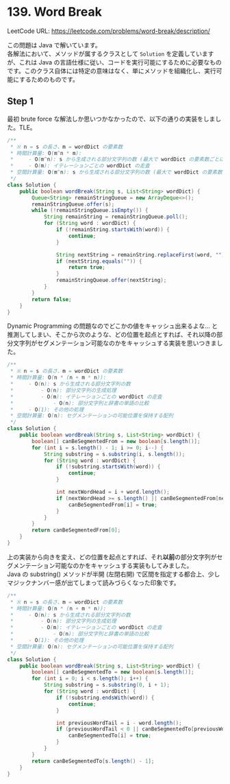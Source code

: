 # 139. Word Break

LeetCode URL: https://leetcode.com/problems/word-break/description/

この問題は Java で解いています。  
各解法において、メソッドが属するクラスとして `Solution` を定義していますが、これは Java の言語仕様に従い、コードを実行可能にするために必要なものです。このクラス自体には特定の意味はなく、単にメソッドを組織化し、実行可能にするためのものです。

## Step 1

最初 brute force な解法しか思いつかなかったので、以下の通りの実装をしました。TLE。

```java
/**
 * ※ n = s の長さ、m = wordDict の要素数
 * 時間計算量: O(m^n * m):
 *     - O(m^n): s から生成される部分文字列の数 (最大で wordDict の要素数ごとに n だけ生成される)
 *     - O(m): イテレーションごとの wordDict の走査
 * 空間計算量: O(m^n): s から生成される部分文字列の数 (最大で wordDict の要素数ごとに n だけ生成される)
 */
class Solution {
    public boolean wordBreak(String s, List<String> wordDict) {
        Queue<String> remainStringQueue = new ArrayDeque<>();
        remainStringQueue.offer(s);
        while (!remainStringQueue.isEmpty()) {
            String remainString = remainStringQueue.poll();
            for (String word : wordDict) {
                if (!remainString.startsWith(word)) {
                    continue;
                }

                String nextString = remainString.replaceFirst(word, "");
                if (nextString.equals("")) {
                    return true;
                }
                remainStringQueue.offer(nextString);
            }
        }
        return false;
    }
}
```

Dynamic Programming の問題なのでどこかの値をキャッシュ出来るよな... と推測してしまい、そこから次のような、どの位置を起点とすれば、それ以降の部分文字列がセグメンテーション可能なのかをキャッシュする実装を思いつきました。

```java
/**
 * ※ n = s の長さ、m = wordDict の要素数
 * 時間計算量: O(n * (n + m * n)):
 *     - O(n): s から生成される部分文字列の数
 *         - O(n): 部分文字列の生成処理
 *         - O(m): イテレーションごとの wordDict の走査
 *             - O(n): 部分文字列と辞書の単語の比較
 *     - O(1): その他の処理
 * 空間計算量: O(n): セグメンテーションの可能位置を保持する配列
 */
class Solution {
    public boolean wordBreak(String s, List<String> wordDict) {
        boolean[] canBeSegmentedFrom = new boolean[s.length()];
        for (int i = s.length() - 1; i >= 0; i--) {
            String substring = s.substring(i, s.length());
            for (String word : wordDict) {
                if (!substring.startsWith(word)) {
                    continue;
                }

                int nextWordHead = i + word.length();
                if (nextWordHead >= s.length() || canBeSegmentedFrom[nextWordHead]) {
                    canBeSegmentedFrom[i] = true;
                }
            }
        }
        return canBeSegmentedFrom[0];
    }
}
```

上の実装から向きを変え、どの位置を起点とすれば、それ**以前**の部分文字列がセグメンテーション可能なのかをキャッシュする実装もしてみました。  
Java の substring() メソッドが半開 (左閉右開) で区間を指定する都合上、少しマジックナンバー感が出てしまって読みづらくなった印象です。

```java
/**
 * ※ n = s の長さ、m = wordDict の要素数
 * 時間計算量: O(n * (n + m * n)):
 *     - O(n): s から生成される部分文字列の数
 *         - O(n): 部分文字列の生成処理
 *         - O(m): イテレーションごとの wordDict の走査
 *             - O(n): 部分文字列と辞書の単語の比較
 *     - O(1): その他の処理
 * 空間計算量: O(n): セグメンテーションの可能位置を保持する配列
 */
class Solution {
    public boolean wordBreak(String s, List<String> wordDict) {
        boolean[] canBeSegmentedTo = new boolean[s.length()];
        for (int i = 0; i < s.length(); i++) {
            String substring = s.substring(0, i + 1);
            for (String word : wordDict) {
                if (!substring.endsWith(word)) {
                    continue;
                }

                int previousWordTail = i - word.length();
                if (previousWordTail < 0 || canBeSegmentedTo[previousWordTail]) {
                    canBeSegmentedTo[i] = true;
                }
            }
        }
        return canBeSegmentedTo[s.length() - 1];
    }
}
```
